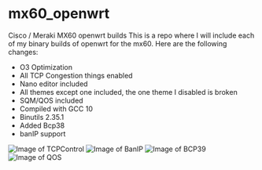 # mx60_openwrt
Cisco / Meraki MX60 openwrt builds
This is a repo where I will include each of my binary builds of openwrt for the mx60. 
Here are the following changes:
* O3 Optimization
* All TCP Congestion things enabled
* Nano editor included
* All themes except one included, the one theme I disabled is broken
* SQM/QOS included
* Compiled with GCC 10
* Binutils 2.35.1
* Added Bcp38
* banIP support

![Image of TCPControl](https://cdn.discordapp.com/attachments/451221179995389953/781512081106927626/tcp_control.jpg)
![Image of BanIP](https://i.ibb.co/r7pkW1m/banip.png)
![Image of BCP39](https://i.ibb.co/yQF37vW/bcp38.png)
![Image of QOS](https://i.ibb.co/vmcv5W8/sqm-qos.png)
